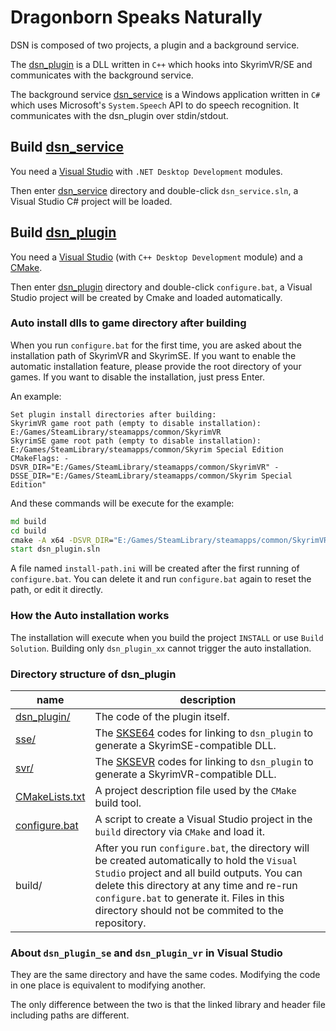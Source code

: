 Dragonborn Speaks Naturally
==============================

DSN is composed of two projects, a plugin and a background service.

The [dsn_plugin](dsn_plugin) is a DLL written in `C++` which hooks into SkyrimVR/SE and communicates with the background service.

The background service [dsn_service](dsn_service) is a Windows application written in `C#` which uses Microsoft's `System.Speech` API to do speech recognition. It communicates with the dsn_plugin over stdin/stdout.

## Build [dsn_service](dsn_service)

You need a [Visual Studio](https://visualstudio.microsoft.com/) with `.NET Desktop Development` modules.

Then enter [dsn_service](dsn_service) directory and double-click `dsn_service.sln`, a Visual Studio C# project will be loaded.

## Build [dsn_plugin](dsn_plugin)

You need a [Visual Studio](https://visualstudio.microsoft.com/) (with `C++ Desktop Development` module) and a [CMake](https://cmake.org/).

Then enter [dsn_plugin](dsn_plugin) directory and double-click `configure.bat`, a Visual Studio project will be created by Cmake and loaded automatically.

### Auto install dlls to game directory after building

When you run `configure.bat` for the first time, you are asked about the installation path of SkyrimVR and SkyrimSE. If you want to enable the automatic installation feature, please provide the root directory of your games. If you want to disable the installation, just press Enter.

An example:
```
Set plugin install directories after building:
SkyrimVR game root path (empty to disable installation): E:/Games/SteamLibrary/steamapps/common/SkyrimVR
SkyrimSE game root path (empty to disable installation): E:/Games/SteamLibrary/steamapps/common/Skyrim Special Edition
CMakeFlags: -DSVR_DIR="E:/Games/SteamLibrary/steamapps/common/SkyrimVR" -DSSE_DIR="E:/Games/SteamLibrary/steamapps/common/Skyrim Special Edition"
```

And these commands will be execute for the example:
```bat
md build
cd build
cmake -A x64 -DSVR_DIR="E:/Games/SteamLibrary/steamapps/common/SkyrimVR" -DSSE_DIR="E:/Games/SteamLibrary/steamapps/common/Skyrim Special Edition" ..
start dsn_plugin.sln
```

A file named `install-path.ini` will be created after the first running of `configure.bat`.
You can delete it and run `configure.bat` again to reset the path, or edit it directly.

### How the Auto installation works

The installation will execute when you build the project `INSTALL` or use `Build Solution`.
Building only `dsn_plugin_xx` cannot trigger the auto installation.

### Directory structure of dsn_plugin
name          | description
------------- | -------------
[dsn_plugin/](dsn_plugin/dsn_plugin) | The code of the plugin itself.
[sse/](dsn_plugin/sse) | The [SKSE64](http://skse.silverlock.org/) codes for linking to `dsn_plugin` to generate a SkyrimSE-compatible DLL.
[svr/](dsn_plugin/svr) | The [SKSEVR](http://skse.silverlock.org/) codes for linking to `dsn_plugin` to generate a SkyrimVR-compatible DLL.
[CMakeLists.txt](dsn_plugin/CMakeLists.txt) | A project description file used by the `CMake` build tool.
[configure.bat](dsn_plugin/configure.bat) | A script to create a Visual Studio project in the `build` directory via `CMake` and load it.
build/ | After you run `configure.bat`, the directory will be created automatically to hold the `Visual Studio` project and all build outputs. You can delete this directory at any time and re-run `configure.bat` to generate it. Files in this directory should not be commited to the repository.

### About `dsn_plugin_se` and `dsn_plugin_vr` in Visual Studio

They are the same directory and have the same codes. Modifying the code in one place is equivalent to modifying another.

The only difference between the two is that the linked library and header file including paths are different.
